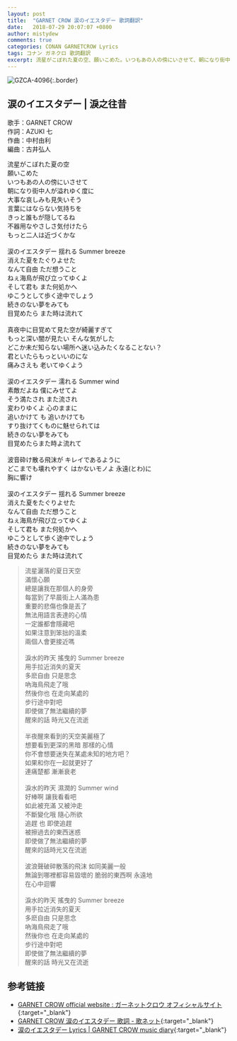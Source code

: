 ```yaml
---
layout: post
title:  "GARNET CROW 涙のイエスタデー 歌詞翻訳"
date:   2018-07-29 20:07:07 +0800
author: mistydew
comments: true
categories: CONAN GARNETCROW Lyrics
tags: コナン ガネクロ 歌詞翻訳
excerpt: 流星がこぼれた夏の空、願いこめた。いつもあの人の傍にいさせて、朝になり街中人が溢れゆく度に。
---
```

![GZCA-4096](/gc/assets/images/discography/single/GZCA-4096.jpg){:.border}

## 涙のイエスタデー | 淚之往昔

歌手：GARNET CROW<br>
作詞：AZUKI 七<br>
作曲：中村由利<br>
編曲：古井弘人

<div class="lyric-original">
<p>
流星がこぼれた夏の空<br>
願いこめた<br>
いつもあの人の傍にいさせて<br>
朝になり街中人が溢れゆく度に<br>
大事な哀しみも見失いそう<br>
言葉にはならない気持ちを<br>
きっと誰もが隠してるね<br>
不器用なやさしさ気付けたら<br>
もっと二人は近づくかな<br>
<br>
涙のイエスタデー 揺れる Summer breeze<br>
消えた夏をたぐりよせた<br>
なんて自由 ただ想うこと<br>
ねぇ海鳥が飛び立ってゆくよ<br>
そして君も また何処かへ<br>
ゆこうとして歩く途中でしょう<br>
続きのない夢をみても<br>
目覚めたら また時は流れて<br>
<br>
真夜中に目覚めて見た空が綺麗すぎて<br>
もっと深い闇が見たい そんな気がした<br>
どこか未だ知らない場所へ迷い込みたくなることない？<br>
君といたらもっといいのにな<br>
痛みさえも 老いてゆくよう<br>
<br>
涙のイエスタデー 濡れる Summer wind<br>
素敵だよね 僕にみせてよ<br>
そう満たされ また流され<br>
変わりゆくよ 心のままに<br>
追いかけて も 追いかけても<br>
すり抜けてくものに魅せられては<br>
続きのない夢をみても<br>
目覚めたらまた時よ流れて<br>
<br>
波音砕け散る飛沫が キレイであるように<br>
どこまでも壊れやすく はかないモノよ 永遠(とわ)に<br>
胸に響け<br>
<br>
涙のイエスタデー 揺れる Summer breeze<br>
消えた夏をたぐりよせた<br>
なんて自由 ただ想うこと<br>
ねぇ海鳥が飛び立ってゆくよ<br>
そして君も また何処かへ<br>
ゆこうとして歩く途中でしょう<br>
続きのない夢をみても<br>
目覚めたら また時は流れて
</p>
</div>

<div class="lyric-translation">
<blockquote>
流星灑落的夏日天空<br>
滿懷心願<br>
總是讓我在那個人的身旁<br>
每當到了早晨街上人滿為患<br>
重要的悲傷也像是丟了<br>
無法用語言表達的心情<br>
一定誰都會隱藏吧<br>
如果注意到笨拙的溫柔<br>
兩個人會更接近嗎<br>
<br>
淚水的昨天 搖曳的 Summer breeze<br>
用手拉近消失的夏天<br>
多麽自由 只是思念<br>
吶海鳥飛走了哦<br>
然後你也 在走向某處的<br>
步行途中對吧<br>
即使做了無法繼續的夢<br>
醒來的話 時光又在流逝<br>
<br>
半夜醒來看到的天空美麗極了<br>
想要看到更深的黑暗 那樣的心情<br>
你不會想要迷失在某處未知的地方吧？<br>
如果和你在一起就更好了<br>
連痛楚都 漸漸衰老<br>
<br>
淚水的昨天 濕潤的 Summer wind<br>
好棒啊 讓我看看吧<br>
如此被充滿 又被沖走<br>
不斷變化哦 隨心所欲<br>
追趕 也 即使追趕<br>
被擦過去的東西迷惑<br>
即使做了無法繼續的夢<br>
醒來的話時光又在流逝<br>
<br>
波浪聲破碎散落的飛沫 如同美麗一般<br>
無論到哪裡都容易毀壞的 脆弱的東西啊 永遠地<br>
在心中迴響<br>
<br>
淚水的昨天 搖曳的 Summer breeze<br>
用手拉近消失的夏天<br>
多麽自由 只是思念<br>
吶海鳥飛走了哦<br>
然後你也 在走向某處的<br>
步行途中對吧<br>
即使做了無法繼續的夢<br>
醒來的話 時光又在流逝
</blockquote>
</div>

## 参考链接

* [GARNET CROW official website : ガーネットクロウ オフィシャルサイト](http://www.garnetcrow.com){:target="_blank"}
* [GARNET CROW 涙のイエスタデー 歌詞 - 歌ネット](https://www.uta-net.com/song/55020){:target="_blank"}
* [涙のイエスタデー Lyrics \| GARNET CROW music diary](https://mistydew.github.io/gc/lyrics/original/涙のイエスタデー.html){:target="_blank"}
